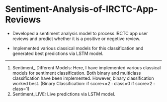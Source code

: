 # Sentiment-Analysis-of-IRCTC-App-Reviews

- Developed a sentiment analysis model to process IRCTC app user reviews and predict whether it is a positive or negetive review.

- Implemented various classical models for this classification and generated best predictions via LSTM model.


----


1. Sentiment_ Different Models: Here, I have implemented various classical models for sentiment classification. Both binary and multiclass classification have been implemented. However, binary classification worked best. (Binary Classification: if score<=2 : class=0 if score>2 : class=1)
2. Sentiment_LIVE: Live predictions via LSTM model.
